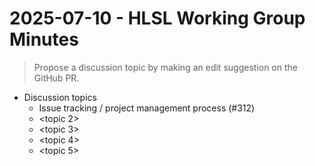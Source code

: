 # 2025-07-10 - HLSL Working Group Minutes

> Propose a discussion topic by making an edit suggestion on the GitHub PR.

* Discussion topics
  * Issue tracking / project management process (#312)
  * <topic 2>
  * <topic 3>
  * <topic 4>
  * <topic 5>
